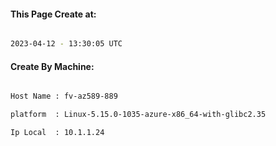 
   
#### This Page Create at:

```bash

2023-04-12 - 13:30:05 UTC

```

#### Create By Machine:

```bash

Host Name : fv-az589-889

platform  : Linux-5.15.0-1035-azure-x86_64-with-glibc2.35

Ip Local  : 10.1.1.24

```


